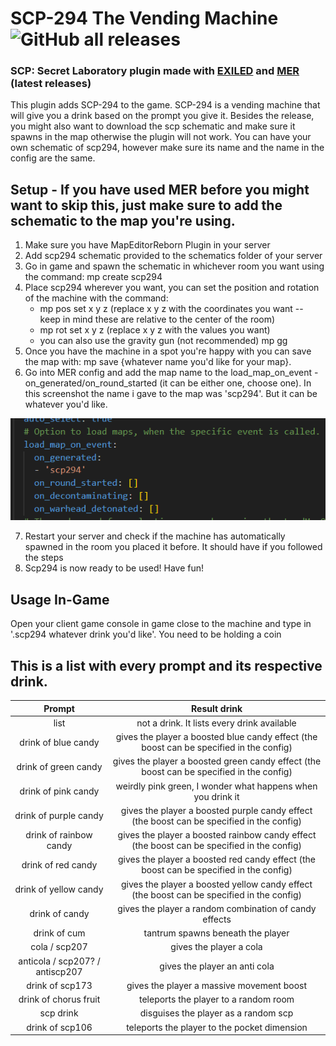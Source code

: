 # SCP-294 The Vending Machine ![GitHub all releases](https://img.shields.io/github/downloads/batatas-fritas/scp-294/total)
### SCP: Secret Laboratory plugin made with [EXILED](https://github.com/Exiled-Team/EXILED) and [MER](https://github.com/Michal78900/MapEditorReborn) (latest releases)
This plugin adds SCP-294 to the game. SCP-294 is a vending machine that will give you a drink based on the prompt you give it.
Besides the release, you might also want to download the scp schematic and make sure it spawns in the map otherwise the plugin will not work.
You can have your own schematic of scp294, however make sure its name and the name in the config are the same.
## Setup - If you have used MER before you might want to skip this, just make sure to add the schematic to the map you're using.
1. Make sure you have MapEditorReborn Plugin in your server
2. Add scp294 schematic provided to the schematics folder of your server
3. Go in game and spawn the schematic in whichever room you want using the command: mp create scp294
4. Place scp294 wherever you want, you can set the position and rotation of the machine with the command:
    - mp pos set x y z (replace x  y z with the coordinates you want -- keep in mind these are relative to the center of the room)
    - mp rot set x y z (replace x y z with the values you want)
    - you can also use the gravity gun (not recommended) mp gg
5. Once you have the machine in a spot you're happy with you can save the map with: mp save {whatever name you'd like for your map}.
6. Go into MER config and add the map name to the load_map_on_event - on_generated/on_round_started (it can be either one, choose one).
In this screenshot the name i gave to the map was 'scp294'. But it can be whatever you'd like.

![alt text](https://github.com/batatas-fritas/scp-294/blob/main/scp-294/assets/merconfig.png)

7. Restart your server and check if the machine has automatically spawned in the room you placed it before. It should have if you followed the steps
8. Scp294 is now ready to be used! Have fun!
## Usage In-Game
Open your client game console in game close to the machine and type in '.scp294 whatever drink you'd like'. You need to be holding a coin
## This is a list with every prompt and its respective drink.
| Prompt   |  Result drink  |
| :------: | :------------: |
| list | not a drink. It lists every drink available |
| drink of blue candy | gives the player a boosted blue candy effect (the boost can be specified in the config) |
| drink of green candy | gives the player a boosted green candy effect (the boost can be specified in the config) | 
| drink of pink candy | weirdly pink green, I wonder what happens when you drink it |
| drink of purple candy | gives the player a boosted purple candy effect (the boost can be specified in the config) |
| drink of rainbow candy | gives the player a boosted rainbow candy effect (the boost can be specified in the config) |
| drink of red candy | gives the player a boosted red candy effect (the boost can be specified in the config) |
| drink of yellow candy | gives the player a boosted yellow candy effect (the boost can be specified in the config) |
| drink of candy | gives the player a random combination of candy effects |
| drink of cum | tantrum spawns beneath the player |
| cola / scp207 | gives the player a cola |
| anticola / scp207? / antiscp207 | gives the player an anti cola |
| drink of scp173 | gives the player a massive movement boost |
| drink of chorus fruit | teleports the player to a random room |
| scp drink | disguises the player as a random scp |
| drink of scp106 | teleports the player to the pocket dimension |


